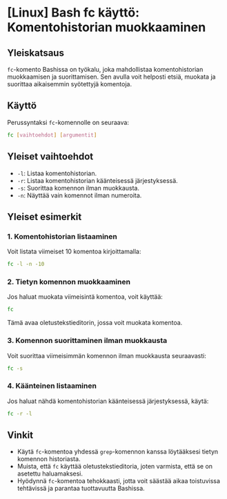 # [Linux] Bash fc käyttö: Komentohistorian muokkaaminen

## Yleiskatsaus
`fc`-komento Bashissa on työkalu, joka mahdollistaa komentohistorian muokkaamisen ja suorittamisen. Sen avulla voit helposti etsiä, muokata ja suorittaa aikaisemmin syötettyjä komentoja.

## Käyttö
Perussyntaksi `fc`-komennolle on seuraava:

```bash
fc [vaihtoehdot] [argumentit]
```

## Yleiset vaihtoehdot
- `-l`: Listaa komentohistorian.
- `-r`: Listaa komentohistorian käänteisessä järjestyksessä.
- `-s`: Suorittaa komennon ilman muokkausta.
- `-n`: Näyttää vain komennot ilman numeroita.

## Yleiset esimerkit
### 1. Komentohistorian listaaminen
Voit listata viimeiset 10 komentoa kirjoittamalla:

```bash
fc -l -n -10
```

### 2. Tietyn komennon muokkaaminen
Jos haluat muokata viimeisintä komentoa, voit käyttää:

```bash
fc
```
Tämä avaa oletustekstieditorin, jossa voit muokata komentoa.

### 3. Komennon suorittaminen ilman muokkausta
Voit suorittaa viimeisimmän komennon ilman muokkausta seuraavasti:

```bash
fc -s
```

### 4. Käänteinen listaaminen
Jos haluat nähdä komentohistorian käänteisessä järjestyksessä, käytä:

```bash
fc -r -l
```

## Vinkit
- Käytä `fc`-komentoa yhdessä `grep`-komennon kanssa löytääksesi tietyn komennon historiasta.
- Muista, että `fc` käyttää oletustekstieditoria, joten varmista, että se on asetettu haluamaksesi.
- Hyödynnä `fc`-komentoa tehokkaasti, jotta voit säästää aikaa toistuvissa tehtävissä ja parantaa tuottavuutta Bashissa.
